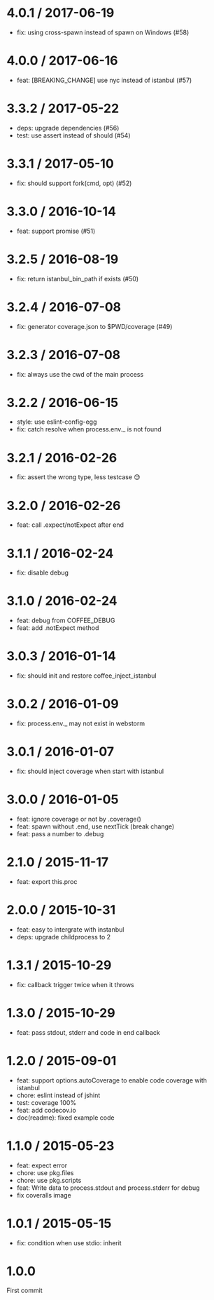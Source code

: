 
4.0.1 / 2017-06-19
==================

  * fix: using cross-spawn instead of spawn on Windows (#58)

4.0.0 / 2017-06-16
==================

  * feat: [BREAKING_CHANGE] use nyc instead of istanbul (#57)

3.3.2 / 2017-05-22
==================

  * deps: upgrade dependencies (#56)
  * test: use assert instead of should (#54)

3.3.1 / 2017-05-10
==================

  * fix: should support fork(cmd, opt) (#52)

3.3.0 / 2016-10-14
==================

  * feat: support promise (#51)

3.2.5 / 2016-08-19
==================

  * fix: return istanbul_bin_path if exists (#50)

3.2.4 / 2016-07-08
==================

  * fix: generator coverage.json to $PWD/coverage (#49)

3.2.3 / 2016-07-08
==================

  * fix: always use the cwd of the main process

3.2.2 / 2016-06-15
==================

  * style: use eslint-config-egg
  * fix: catch resolve when process.env._ is not found

3.2.1 / 2016-02-26
==================

  * fix: assert the wrong type, less testcase :sweat:

3.2.0 / 2016-02-26
==================

  * feat: call .expect/notExpect after end

3.1.1 / 2016-02-24
==================

  * fix: disable debug

3.1.0 / 2016-02-24
==================

  * feat: debug from COFFEE_DEBUG
  * feat: add .notExpect method

3.0.3 / 2016-01-14
==================

  * fix: should init and restore coffee_inject_istanbul

3.0.2 / 2016-01-09
==================

  * fix: process.env._ may not exist in webstorm

3.0.1 / 2016-01-07
==================

  * fix: should inject coverage when start with istanbul

3.0.0 / 2016-01-05
==================

  * feat: ignore coverage or not by .coverage()
  * feat: spawn without .end, use nextTick (break change)
  * feat: pass a number to .debug

2.1.0 / 2015-11-17
==================

  * feat: export this.proc

2.0.0 / 2015-10-31
==================

  * feat: easy to intergrate with instanbul
  * deps: upgrade childprocess to 2

1.3.1 / 2015-10-29
==================

  * fix: callback trigger twice when it throws

1.3.0 / 2015-10-29
==================

  * feat: pass stdout, stderr and code in end callback

1.2.0 / 2015-09-01
==================

  * feat: support options.autoCoverage to enable code coverage with istanbul
  * chore: eslint instead of jshint
  * test: coverage 100%
  * feat: add codecov.io
  * doc(readme): fixed example code

1.1.0 / 2015-05-23
==================

- feat: expect error
- chore: use pkg.files
- chore: use pkg.scripts
- feat: Write data to process.stdout and process.stderr for debug
- fix coveralls image

1.0.1 / 2015-05-15
==================

- fix: condition when use stdio: inherit

1.0.0
==================

First commit
